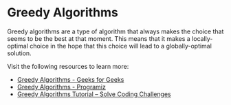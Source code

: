 # Greedy Algorithms

Greedy algorithms are a type of algorithm that always makes the choice that seems to be the best at that moment. This means that it makes a locally-optimal choice in the hope that this choice will lead to a globally-optimal solution.

Visit the following resources to learn more:

- [Greedy Algorithms - Geeks for Geeks](https://www.geeksforgeeks.org/greedy-algorithms/)
- [Greedy Algorithms - Programiz](https://www.programiz.com/dsa/greedy-algorithm)
- [Greedy Algorithms Tutorial – Solve Coding Challenges](https://www.youtube.com/watch?v=bC7o8P_Ste4)

